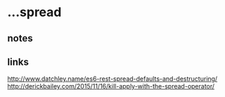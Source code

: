 # ...spread

## notes

## links
http://www.datchley.name/es6-rest-spread-defaults-and-destructuring/
<br />
http://derickbailey.com/2015/11/16/kill-apply-with-the-spread-operator/
